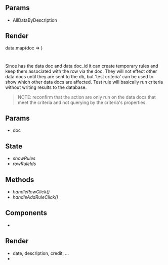 # <AllDataByDescription />

## Params
- AllDataByDescription

## Render

data.map(doc => <TR doc />)

# <TR />

Since <TR /> has the data doc and data doc_id it can create temporary rules and keep them associated with
the row via the doc. They will not effect other data docs until they are sent to the db, but 'test criteria'
can be used to show which other data docs are affected. Test rule will basically run criteria without writing
results to the database.

> NOTE: reconfirm that the action are only run on the data docs that meet the criteria and not querying by
  the criteria's properties.

## Params
- doc

## State
- _showRules_
- _rowRuleIds_

## Methods
- _handleRowClick()_
- _handleAddRuleClick()_

## Components
- <Rules />

## Render
- <tr> date, description, credit, ...
- <Rules />
